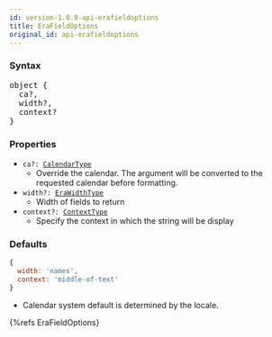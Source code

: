 ```yaml
---
id: version-1.0.9-api-erafieldoptions
title: EraFieldOptions
original_id: api-erafieldoptions
---
```


### Syntax

<pre class="syntax">
object {
  ca?,
  width?,
  context?
}
</pre>

### Properties

  - <code class="def">ca?: <span>[CalendarType](api-calendartype.html)</span></code>
    - Override the calendar. The argument will be converted to the requested calendar before formatting.
  - <code class="def">width?: <span>[EraWidthType](api-erawidthtype.html)</span></code>
    - Width of fields to return
  - <code class="def">context?: <span>[ContextType](api-contexttype.html)</span></code>
    - Specify the context in which the string will be display

### Defaults

```javascript
{
  width: 'names',
  context: 'middle-of-text'
}
```

* Calendar system default is determined by the locale.

{%refs EraFieldOptions}